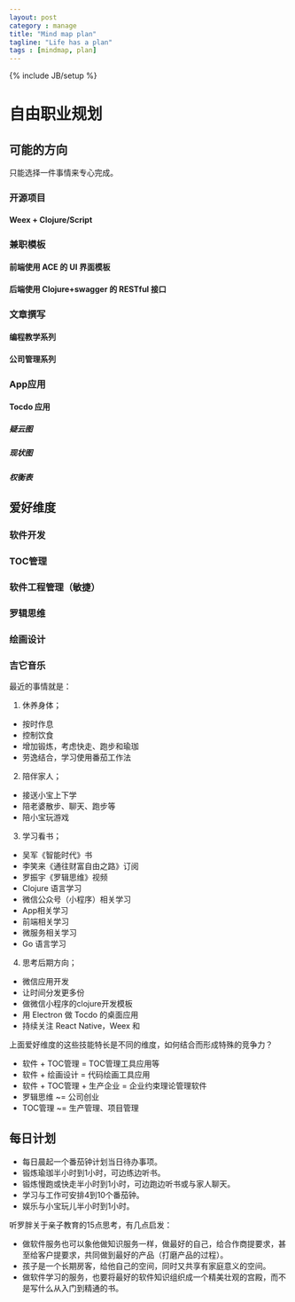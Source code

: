 ```yaml
---
layout: post
category : manage
title: "Mind map plan"
tagline: "Life has a plan"
tags : [mindmap, plan]
---
```

{% include JB/setup %}

# 自由职业规划

## 可能的方向

只能选择一件事情来专心完成。

### 开源项目

#### Weex + Clojure/Script

### 兼职模板

#### 前端使用 ACE 的 UI 界面模板

#### 后端使用 Clojure+swagger 的 RESTful 接口

### 文章撰写

#### 编程教学系列

#### 公司管理系列

### App应用

#### Tocdo 应用

##### 疑云图
##### 现状图
##### 权衡表


## 爱好维度

### 软件开发
### TOC管理
### 软件工程管理（敏捷）
### 罗辑思维
### 绘画设计
### 吉它音乐

最近的事情就是：
1. 休养身体；
  - 按时作息
  - 控制饮食
  - 增加锻炼，考虑快走、跑步和瑜珈
  - 劳逸结合，学习使用番茄工作法
2. 陪伴家人；
  - 接送小宝上下学
  - 陪老婆散步、聊天、跑步等
  - 陪小宝玩游戏
3. 学习看书；
  - 吴军《智能时代》书
  - 李笑来《通往财富自由之路》订阅
  - 罗振宇《罗辑思维》视频
  - Clojure 语言学习
  - 微信公众号（小程序）相关学习
  - App相关学习
  - 前端相关学习
  - 微服务相关学习
  - Go 语言学习
4. 思考后期方向；
  - 微信应用开发
  - 让时间分发更多份
  - 做微信小程序的clojure开发模板
  - 用 Electron 做 Tocdo 的桌面应用
  - 持续关注 React Native，Weex 和

上面爱好维度的这些技能特长是不同的维度，如何结合而形成特殊的竞争力？

- 软件 + TOC管理 = TOC管理工具应用等
- 软件 + 绘画设计 = 代码绘画工具应用
- 软件 + TOC管理 + 生产企业 = 企业约束理论管理软件
- 罗辑思维 ~= 公司创业
- TOC管理 ~= 生产管理、项目管理

## 每日计划

 - 每日晨起一个番茄钟计划当日待办事项。
 - 锻炼瑜珈半小时到1小时，可边练边听书。
 - 锻炼慢跑或快走半小时到1小时，可边跑边听书或与家人聊天。
 - 学习与工作可安排4到10个番茄钟。
 - 娱乐与小宝玩儿半小时到1小时。


听罗胖关于亲子教育的15点思考，有几点启发：
  - 做软件服务也可以象他做知识服务一样，做最好的自己，给合作商提要求，甚至给客户提要求，共同做到最好的产品（打磨产品的过程）。
  - 孩子是一个长期房客，给他自己的空间，同时又共享有家庭意义的空间。
  - 做软件学习的服务，也要将最好的软件知识组织成一个精美壮观的宫殿，而不是写什么从入门到精通的书。